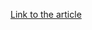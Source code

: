 [Link to the article](https://www.malwarebytes.com/blog/threat-intelligence/2023/03/hunter-skimmer)
